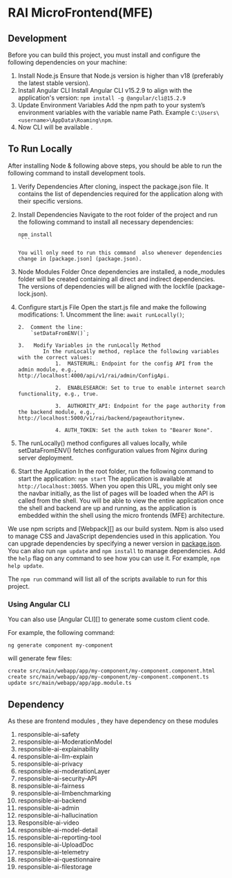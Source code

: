 # RAI  MicroFrontend(MFE)

## Development

Before you can build this project, you must install and configure the following dependencies on your machine:

1.	Install Node.js
    Ensure that Node.js version is higher than v18 (preferably the latest stable version).
2.	Install Angular CLI
    Install Angular CLI v15.2.9 to align with the application's version:
            ```
                npm install -g @angular/cli@15.2.9
            ```
3.	Update Environment Variables
    Add the npm path to your system’s environment variables with the variable name Path.
    Example 
    `C:\Users\<username>\AppData\Roaming\npm`.
4. Now CLI will be available .

## To Run Locally

After installing Node & following above steps, you should be able to run the following command to install development tools.
1. 	Verify Dependencies
        After cloning, inspect the package.json file. It contains the list of dependencies required for the application along with their specific versions.

2.	Install Dependencies
        Navigate to the root folder of the project and run the following command to install all necessary dependencies:
       ```
       npm install
        ```

    You will only need to run this command  also whenever dependencies change in [package.json] (package.json).

3.	Node Modules Folder
        Once dependencies are installed, a node_modules folder will be created containing all direct and indirect dependencies. The versions of dependencies will be aligned with the lockfile (package-lock.json).

4.	Configure start.js File
    Open the start.js file and make the following modifications:
        1.	Uncomment the line:
            `await runLocally()`;

        2.	Comment the line:
            `setDataFromENV()`;

        3.	 Modify Variables in the runLocally Method
                In the runLocally method, replace the following variables with the correct values:
                    1.	MASTERURL: Endpoint for the config API from the admin module, e.g., http://localhost:4000/api/v1/rai/admin/ConfigApi.

                    2.	ENABLESEARCH: Set to true to enable internet search functionality, e.g., true.

                    3.	AUTHORITY_API: Endpoint for the page authority from the backend module, e.g., http://localhost:5000/v1/rai/backend/pageauthoritynew.

                    4. AUTH_TOKEN: Set the auth token to "Bearer None".

5.	The runLocally() method configures all values locally, while setDataFromENV()
     fetches configuration values from Nginx during server deployment.

6.	Start the Application
        In the root folder, run the following command to start the application:
        ```
            npm start
        ```
       The application is available at `http://localhost:30055`. When you open this URL, you might only see the navbar initially, as the list of pages will be loaded when the API is called from the shell. You will be able to view the entire application once the shell and backend are up and running, as the application is embedded within the shell using the micro frontends (MFE) architecture.

We use npm scripts and [Webpack][] as our build system.
Npm is also used to manage CSS and JavaScript dependencies used in this application. You can upgrade dependencies by
specifying a newer version in [package.json](package.json). You can also run `npm update` and `npm install` to manage dependencies.
Add the `help` flag on any command to see how you can use it. For example, `npm help update`.

The `npm run` command will list all of the scripts available to run for this project.


### Using Angular CLI

You can also use [Angular CLI][] to generate some custom client code.

For example, the following command:

```
ng generate component my-component
```

will generate few files:

```
create src/main/webapp/app/my-component/my-component.component.html
create src/main/webapp/app/my-component/my-component.component.ts
update src/main/webapp/app/app.module.ts
```

## Dependency
 As these are frontend modules , they have dependency on these modules
1.	responsible-ai-safety
2.	responsible-ai-ModerationModel
3.	responsible-ai-explainability
4.	responsible-ai-llm-explain
5.	responsible-ai-privacy
6. responsible-ai-moderationLayer
7.	responsible-ai-security-API
8.	responsible-ai-fairness
9.	responsible-ai-llmbenchmarking
10.	responsible-ai-backend
11.	responsible-ai-admin
12.	responsible-ai-hallucination
13.	Responsible-ai-video
14.	responsible-ai-model-detail
15.	responsible-ai-reporting-tool
16.	responsible-ai-UploadDoc
17.	responsible-ai-telemetry
18.	responsible-ai-questionnaire
19.	responsible-ai-filestorage